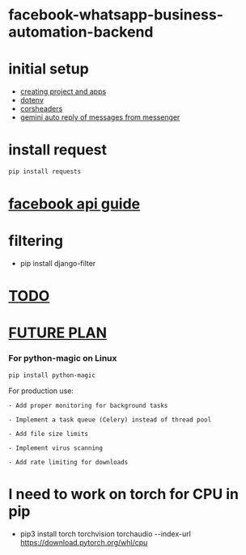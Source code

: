 # facebook-whatsapp-business-automation-backend

# initial setup
- [creating project and apps](./guides/creating_project_and_apps.md)
- [dotenv](./guides/dotenv.md)
- [corsheaders](./guides/corsheaders.md)
- [gemini auto reply of messages from messenger](./guides/geimini.md)

# install request
```sh
pip install requests
```
# [facebook api guide](./guides/facebook_api.md)

# filtering
- pip install django-filter
# [TODO](./guides/TODO.md)

# [FUTURE PLAN](./guides/FUTURE_PLAN.md)


### For python-magic on Linux
```sh
pip install python-magic
```

For production use:

    - Add proper monitoring for background tasks

    - Implement a task queue (Celery) instead of thread pool

    - Add file size limits

    - Implement virus scanning

    - Add rate limiting for downloads



# I need to work on torch for CPU in pip
- pip3 install torch torchvision torchaudio --index-url https://download.pytorch.org/whl/cpu